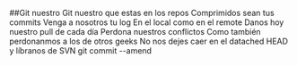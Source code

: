 ##Git nuestro
Git nuestro que estas en los repos
Comprimidos sean tus commits
Venga a nosotros tu log
En el local como en el remote
Danos hoy nuestro pull de cada día
Perdona nuestros conflictos
Como también perdonanmos a los de otros geeks
No nos dejes caer en el datached HEAD
y líbranos de SVN
git commit --amend
